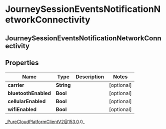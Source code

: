 # JourneySessionEventsNotificationNetworkConnectivity

## JourneySessionEventsNotificationNetworkConnectivity

## Properties

|Name | Type | Description | Notes|
|------------ | ------------- | ------------- | -------------|
| **carrier** | **String** |  | [optional] |
| **bluetoothEnabled** | **Bool** |  | [optional] |
| **cellularEnabled** | **Bool** |  | [optional] |
| **wifiEnabled** | **Bool** |  | [optional] |



_PureCloudPlatformClientV2@153.0.0_
